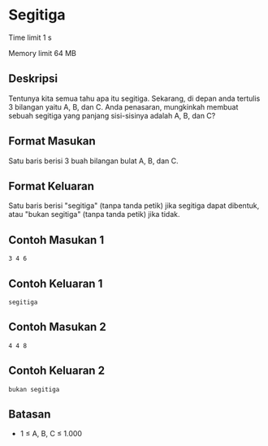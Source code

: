 # Segitiga

Time limit 1 s

Memory limit 64 MB

## Deskripsi

Tentunya kita semua tahu apa itu segitiga. Sekarang, di depan anda tertulis 3 bilangan yaitu A, B, dan C. Anda penasaran, mungkinkah membuat sebuah segitiga yang panjang sisi-sisinya adalah A, B, dan C?

## Format Masukan

Satu baris berisi 3 buah bilangan bulat A, B, dan C.

## Format Keluaran

Satu baris berisi "segitiga" (tanpa tanda petik) jika segitiga dapat dibentuk, atau "bukan segitiga" (tanpa tanda petik) jika tidak.

## Contoh Masukan 1

    3 4 6

## Contoh Keluaran 1

    segitiga

## Contoh Masukan 2

    4 4 8

## Contoh Keluaran 2

    bukan segitiga

## Batasan

- 1 ≤ A, B, C ≤ 1.000
